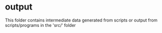 # output

This folder contains intermediate data generated from scripts 
or output from scripts/programs in the 'src/' folder

